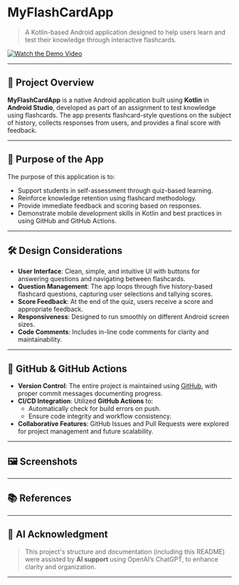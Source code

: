 # MyFlashCardApp

> A Kotlin-based Android application designed to help users learn and test their knowledge through interactive flashcards.

[![Watch the Demo Video](https://img.shields.io/badge/Watch%20Demo-YouTube-red)](https://youtube.com/shorts/xEReXB3EBIk)

---

## 📱 Project Overview

**MyFlashCardApp** is a native Android application built using **Kotlin** in **Android Studio**, developed as part of an assignment to test knowledge using flashcards. The app presents flashcard-style questions on the subject of history, collects responses from users, and provides a final score with feedback.

---

## 🎯 Purpose of the App

The purpose of this application is to:
- Support students in self-assessment through quiz-based learning.
- Reinforce knowledge retention using flashcard methodology.
- Provide immediate feedback and scoring based on responses.
- Demonstrate mobile development skills in Kotlin and best practices in using GitHub and GitHub Actions.

---

## 🛠️ Design Considerations

- **User Interface**: Clean, simple, and intuitive UI with buttons for answering questions and navigating between flashcards.
- **Question Management**: The app loops through five history-based flashcard questions, capturing user selections and tallying scores.
- **Score Feedback**: At the end of the quiz, users receive a score and appropriate feedback.
- **Responsiveness**: Designed to run smoothly on different Android screen sizes.
- **Code Comments**: Includes in-line code comments for clarity and maintainability.

---

## 🧪 GitHub & GitHub Actions

- **Version Control**: The entire project is maintained using [GitHub](https://github.com/Jean-glitch22/MyFlashCardApp), with proper commit messages documenting progress.
- **CI/CD Integration**: Utilized **GitHub Actions** to:
  - Automatically check for build errors on push.
  - Ensure code integrity and workflow consistency.
- **Collaborative Features**: GitHub Issues and Pull Requests were explored for project management and future scalability.

---

## 🖼️ Screenshots




---

## 📚 References



---

## 🤖 AI Acknowledgment

> This project's structure and documentation (including this README) were assisted by **AI support** using OpenAI’s ChatGPT, to enhance clarity and organization.

---


